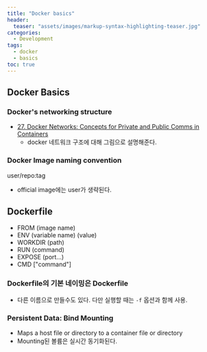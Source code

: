 ```yaml
---
title: "Docker basics"
header:
  teaser: "assets/images/markup-syntax-highlighting-teaser.jpg"
categories:
  - Development
tags:
  - docker
  - basics
toc: true
---
```


## Docker Basics

### Docker's networking structure

* [27. Docker Networks: Concepts for Private and Public Comms
in Containers](https://www.udemy.com/course/docker-mastery/learn/lecture/6758364#overview)
  * docker 네트워크 구조에 대해 그림으로 설명해준다.

### Docker Image naming convention

user/repo:tag

* official image에는 user가 생략된다.

## Dockerfile

* FROM (image name)
* ENV (variable name) (value)
* WORKDIR (path)
* RUN (command)
* EXPOSE (port...)
* CMD ["command"]

### Dockerfile의 기본 네이밍은 Dockerfile

* 다른 이름으로 만들수도 있다. 다만 실행할 때는 `-f` 옵션과 함께 사용.

### Persistent Data: Bind Mounting

* Maps a host file or directory to a container file or directory
* Mounting된 볼륨은 실시간 동기화된다.
